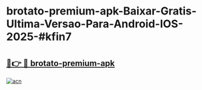 # brotato-premium-apk-Baixar-Gratis-Ultima-Versao-Para-Android-IOS-2025-#kfin7

# <h2><a href="https://ainizakaria.my?title=brotato-premium-apk&ref=24M">🔗👉 🔴 brotato-premium-apk</a></h2>

[![acn](https://github.com/user-attachments/assets/0f9c940e-d8b0-45ae-aac7-cd30a18b3e1c)](https://ainizakaria.my?title=brotato-premium-apk&ref=24M)

